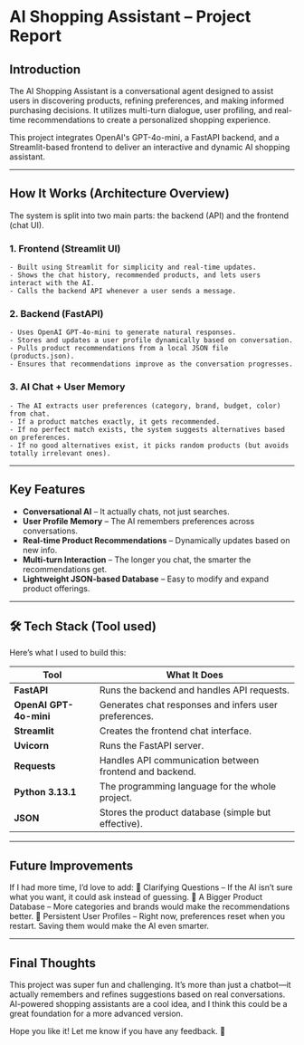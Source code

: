 # AI Shopping Assistant – Project Report

## Introduction

The AI Shopping Assistant is a conversational agent designed to assist users in discovering products, refining preferences, and making informed purchasing decisions. It utilizes multi-turn dialogue, user profiling, and real-time recommendations to create a personalized shopping experience.

This project integrates OpenAI's GPT-4o-mini, a FastAPI backend, and a Streamlit-based frontend to deliver an interactive and dynamic AI shopping assistant.

---

## How It Works (Architecture Overview)

The system is split into two main parts: the backend (API) and the frontend (chat UI).

### 1. Frontend (Streamlit UI)

    - Built using Streamlit for simplicity and real-time updates.
    - Shows the chat history, recommended products, and lets users interact with the AI.
    - Calls the backend API whenever a user sends a message.

### 2. Backend (FastAPI)

    - Uses OpenAI GPT-4o-mini to generate natural responses.
    - Stores and updates a user profile dynamically based on conversation.
    - Pulls product recommendations from a local JSON file (products.json).
    - Ensures that recommendations improve as the conversation progresses.

### 3. AI Chat + User Memory

    - The AI extracts user preferences (category, brand, budget, color) from chat.
    - If a product matches exactly, it gets recommended.
    - If no perfect match exists, the system suggests alternatives based on preferences.
    - If no good alternatives exist, it picks random products (but avoids totally irrelevant ones).

---

## Key Features

- **Conversational AI** – It actually chats, not just searches.
- **User Profile Memory** – The AI remembers preferences across conversations.
- **Real-time Product Recommendations** – Dynamically updates based on new info.
- **Multi-turn Interaction** – The longer you chat, the smarter the recommendations get.
- **Lightweight JSON-based Database** – Easy to modify and expand product offerings.

---

## 🛠️ Tech Stack (Tool used)

Here’s what I used to build this:

| Tool               | What It Does                                      |
|--------------------|--------------------------------------------------|
| **FastAPI**       | Runs the backend and handles API requests.       |
| **OpenAI GPT-4o-mini** | Generates chat responses and infers user preferences. |
| **Streamlit**     | Creates the frontend chat interface.             |
| **Uvicorn**       | Runs the FastAPI server.                         |
| **Requests**      | Handles API communication between frontend and backend. |
| **Python 3.13.1** | The programming language for the whole project.  |
| **JSON**         | Stores the product database (simple but effective). |


---

## Future Improvements

If I had more time, I’d love to add: 
🔹 Clarifying Questions – If the AI isn’t sure what you want, it could ask instead of guessing.
🔹 A Bigger Product Database – More categories and brands would make the recommendations better.
🔹 Persistent User Profiles – Right now, preferences reset when you restart. Saving them would make the AI even smarter.

---

## Final Thoughts

This project was super fun and challenging. It’s more than just a chatbot—it actually remembers and refines suggestions based on real conversations. AI-powered shopping assistants are a cool idea, and I think this could be a great foundation for a more advanced version.

Hope you like it! Let me know if you have any feedback. 🚀